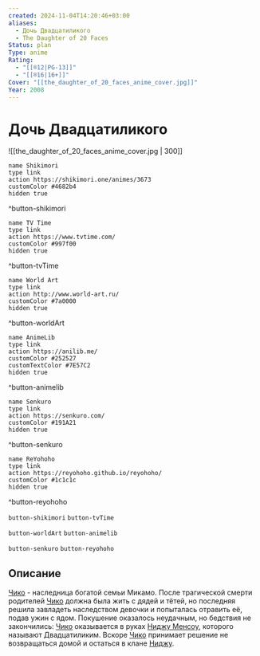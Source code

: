 ```yaml
---
created: 2024-11-04T14:20:46+03:00
aliases:
  - Дочь Двадцатиликого
  - The Daughter of 20 Faces
Status: plan
Type: anime
Rating:
  - "[[®️12|PG-13]]"
  - "[[®️16|16+]]"
Cover: "[[the_daughter_of_20_faces_anime_cover.jpg]]"
Year: 2008
---
```


# Дочь Двадцатиликого

![[the_daughter_of_20_faces_anime_cover.jpg | 300]]

```button
name Shikimori
type link
action https://shikimori.one/animes/3673
customColor #4682b4
hidden true
```
^button-shikimori

```button
name TV Time
type link
action https://www.tvtime.com/
customColor #997f00
hidden true
```
^button-tvTime

```button
name World Art
type link
action http://www.world-art.ru/
customColor #7a0000
hidden true
```
^button-worldArt

```button
name AnimeLib
type link
action https://anilib.me/
customColor #252527
customTextColor #7E57C2
hidden true
```
^button-animelib

```button
name Senkuro
type link
action https://senkuro.com/
customColor #191A21
hidden true
```
^button-senkuro

```button
name ReYohoho
type link
action https://reyohoho.github.io/reyohoho/
customColor #1c1c1c
hidden true
```
^button-reyohoho

`button-shikimori` `button-tvTime`

`button-worldArt` `button-animelib`

`button-senkuro` `button-reyohoho`

## Описание

[Чико](https://shikimori.one/characters/10510-chizuko-mikamo) - наследница богатой семьи Микамо. После трагической смерти родителей [Чико](https://shikimori.one/characters/10510-chizuko-mikamo) должна была жить с дядей и тётей, но последняя решила завладеть наследством девочки и попыталась отравить её, подав ужин с ядом. Покушение оказалось неудачным, но бедствия не закончились: [Чико](https://shikimori.one/characters/10510-chizuko-mikamo) оказывается в руках [Ниджу Менсоу](https://shikimori.one/characters/10511-nijuu-mensou), которого называют Двадцатиликим. Вскоре [Чико](https://shikimori.one/characters/10510-chizuko-mikamo) принимает решение не возвращаться домой и остаться в клане [Ниджу](https://shikimori.one/characters/10511-nijuu-mensou).

